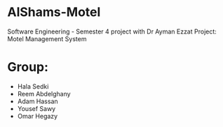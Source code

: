 # AlShams-Motel
Software Engineering - Semester 4 project with Dr Ayman Ezzat
Project: Motel Management System

# Group:
- Hala Sedki
- Reem Abdelghany
- Adam Hassan
- Yousef Sawy
- Omar Hegazy
